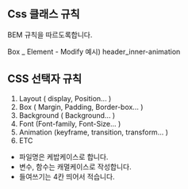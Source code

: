 ## Css 클래스 규칙

BEM 규칙을 따르도록합니다.

Box _ Element - Modify
예시) header_inner-animation

## CSS 선택자 규칙

1. Layout ( display, Position... )
2. Box ( Margin, Padding, Border-box... )
3. Background ( Background... )
4. Font (Font-family, Font-Size... )
5. Animation (keyframe, transition, transform... ) 
6. ETC

+ 파일명은 케밥케이스로 합니다.
+ 변수, 함수는 캐멀케이스로 작성합니다.
+ 들여쓰기는 4칸 띄어서 적습니다.
